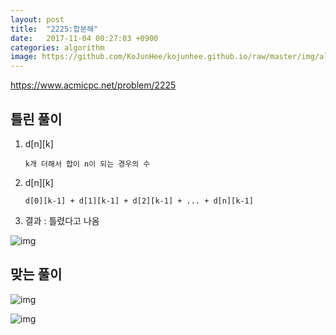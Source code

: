 ```yaml
---
layout: post
title:  "2225:합분해"
date:   2017-11-04 00:27:03 +0900
categories: algorithm
image: https://github.com/KoJunHee/kojunhee.github.io/raw/master/img/algorithm.png
---
```



<https://www.acmicpc.net/problem/2225>

## 틀린 풀이

1. d[n][k]

	````
	k개 더해서 합이 n이 되는 경우의 수
	````
2. d[n][k]

	````
	d[0][k-1] + d[1][k-1] + d[2][k-1] + ... + d[n][k-1]
	````

	
3. 결과 : 틀렸다고 나옴

![img](https://github.com/KoJunHee/kojunhee.github.io/raw/master/img/6.png[]())
	
	
## 맞는 풀이

![img](https://github.com/KoJunHee/kojunhee.github.io/raw/master/img/8.png)

![img](https://github.com/KoJunHee/kojunhee.github.io/raw/master/img/7.png)

	


